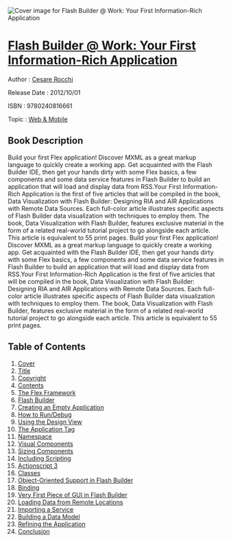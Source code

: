 ![Cover image for Flash Builder @ Work: Your First Information-Rich Application](https://imgdetail.ebookreading.net/cover/cover/web_mobile/EB9780240816661.jpg)

[Flash Builder @ Work: Your First Information-Rich Application](https://ebookreading.net/view/book/Flash+Builder+%40+Work%3A+Your+First+Information-Rich+Application-EB9780240816661_1.html "Flash Builder @ Work: Your First Information-Rich Application")
====================================================================================================================

Author : [Cesare Rocchi](https://ebookreading.net/search/author/Cesare+Rocchi)

Release Date : 2012/10/01

ISBN : 9780240816661

Topic : [Web & Mobile](https://ebookreading.net/search/category/web-mobile)

Book Description
-----------------

Build your first Flex application! Discover MXML as a great markup language to quickly create a working app. Get acquainted with the Flash Builder IDE, then get your hands dirty with some Flex basics, a few components and some data service features in Flash Builder to build an application that will load and display data from RSS.Your First Information-Rich Application is the first of five articles that will be compiled in the book, Data Visualization with Flash Builder: Designing RIA and AIR Applications with Remote Data Sources. Each full-color article illustrates specific aspects of Flash Builder data visualization with techniques to employ them. The book, Data Visualization with Flash Builder, features exclusive material in the form of a related real-world tutorial project to go alongside each article. This article is equivalent to 55 print pages.
              Build your first Flex application! Discover MXML as a great markup language to quickly create a working app. Get acquainted with the Flash Builder IDE, then get your hands dirty with some Flex basics, a few components and some data service features in Flash Builder to build an application that will load and display data from RSS.Your First Information-Rich Application is the first of five articles that will be compiled in the book, Data Visualization with Flash Builder: Designing RIA and AIR Applications with Remote Data Sources. Each full-color article illustrates specific aspects of Flash Builder data visualization with techniques to employ them. The book, Data Visualization with Flash Builder, features exclusive material in the form of a related real-world tutorial project to go alongside each article. This article is equivalent to 55 print pages.
              
Table of Contents
-----------------

1. [Cover](https://ebookreading.net/view/book/Flash+Builder+%40+Work%3A+Your+First+Information-Rich+Application-EB9780240816661_1.html)
1. [Title](https://ebookreading.net/view/book/Flash+Builder+%40+Work%3A+Your+First+Information-Rich+Application-EB9780240816661_2.html)
1. [Copyright](https://ebookreading.net/view/book/Flash+Builder+%40+Work%3A+Your+First+Information-Rich+Application-EB9780240816661_3.html)
1. [Contents](https://ebookreading.net/view/book/Flash+Builder+%40+Work%3A+Your+First+Information-Rich+Application-EB9780240816661_4.html)
1. [The Flex Framework](https://ebookreading.net/view/book/Flash+Builder+%40+Work%3A+Your+First+Information-Rich+Application-EB9780240816661_5.html#h1)
1. [Flash Builder](https://ebookreading.net/view/book/Flash+Builder+%40+Work%3A+Your+First+Information-Rich+Application-EB9780240816661_5.html#h2)
1. [Creating an Empty Application](https://ebookreading.net/view/book/Flash+Builder+%40+Work%3A+Your+First+Information-Rich+Application-EB9780240816661_5.html#h3)
1. [How to Run/Debug](https://ebookreading.net/view/book/Flash+Builder+%40+Work%3A+Your+First+Information-Rich+Application-EB9780240816661_5.html#h4)
1. [Using the Design View](https://ebookreading.net/view/book/Flash+Builder+%40+Work%3A+Your+First+Information-Rich+Application-EB9780240816661_5.html#h5)
1. [The Application Tag](https://ebookreading.net/view/book/Flash+Builder+%40+Work%3A+Your+First+Information-Rich+Application-EB9780240816661_5.html#h6)
1. [Namespace](https://ebookreading.net/view/book/Flash+Builder+%40+Work%3A+Your+First+Information-Rich+Application-EB9780240816661_5.html#h7)
1. [Visual Components](https://ebookreading.net/view/book/Flash+Builder+%40+Work%3A+Your+First+Information-Rich+Application-EB9780240816661_5.html#h8)
1. [Sizing Components](https://ebookreading.net/view/book/Flash+Builder+%40+Work%3A+Your+First+Information-Rich+Application-EB9780240816661_5.html#h9)
1. [Including Scripting](https://ebookreading.net/view/book/Flash+Builder+%40+Work%3A+Your+First+Information-Rich+Application-EB9780240816661_5.html#h10)
1. [Actionscript 3](https://ebookreading.net/view/book/Flash+Builder+%40+Work%3A+Your+First+Information-Rich+Application-EB9780240816661_5.html#h11)
1. [Classes](https://ebookreading.net/view/book/Flash+Builder+%40+Work%3A+Your+First+Information-Rich+Application-EB9780240816661_5.html#h12)
1. [Object-Oriented Support in Flash Builder](https://ebookreading.net/view/book/Flash+Builder+%40+Work%3A+Your+First+Information-Rich+Application-EB9780240816661_5.html#h13)
1. [Binding](https://ebookreading.net/view/book/Flash+Builder+%40+Work%3A+Your+First+Information-Rich+Application-EB9780240816661_5.html#h14)
1. [Very First Piece of GUI in Flash Builder](https://ebookreading.net/view/book/Flash+Builder+%40+Work%3A+Your+First+Information-Rich+Application-EB9780240816661_5.html#h15)
1. [Loading Data from Remote Locations](https://ebookreading.net/view/book/Flash+Builder+%40+Work%3A+Your+First+Information-Rich+Application-EB9780240816661_5.html#h16)
1. [Importing a Service](https://ebookreading.net/view/book/Flash+Builder+%40+Work%3A+Your+First+Information-Rich+Application-EB9780240816661_5.html#h17)
1. [Building a Data Model](https://ebookreading.net/view/book/Flash+Builder+%40+Work%3A+Your+First+Information-Rich+Application-EB9780240816661_5.html#h18)
1. [Refining the Application](https://ebookreading.net/view/book/Flash+Builder+%40+Work%3A+Your+First+Information-Rich+Application-EB9780240816661_5.html#h19)
1. [Conclusion](https://ebookreading.net/view/book/Flash+Builder+%40+Work%3A+Your+First+Information-Rich+Application-EB9780240816661_5.html#h20)

